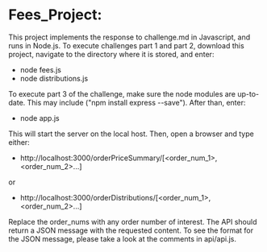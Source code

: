# Fees_Project:

This project implements the response to challenge.md in Javascript, and runs
in Node.js.  To execute challenges part 1 and part 2, download this project,
navigate to the directory where it is stored, and enter:

- node fees.js
- node distributions.js

To execute part 3 of the challenge, make sure the node modules are up-to-date.
This may include ("npm install express --save").  After than, enter:

- node app.js

This will start the server on the local host.  Then, open a browser and type either:

- http://localhost:3000/orderPriceSummary/[<order_num_1>,<order_num_2>...]

or

- http://localhost:3000/orderDistributions/[<order_num_1>,<order_num_2>...]

Replace the order_nums with any order number of interest.  The API should return
a JSON message with the requested content.  To see the format for the JSON
message, please take a look at the comments in api/api.js.
